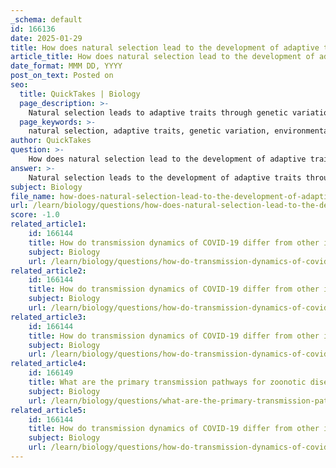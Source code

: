 ```yaml
---
_schema: default
id: 166136
date: 2025-01-29
title: How does natural selection lead to the development of adaptive traits?
article_title: How does natural selection lead to the development of adaptive traits?
date_format: MMM DD, YYYY
post_on_text: Posted on
seo:
  title: QuickTakes | Biology
  page_description: >-
    Natural selection leads to adaptive traits through genetic variation, environmental pressures, and differential survival and reproduction, enhancing the fitness of species.
  page_keywords: >-
    natural selection, adaptive traits, genetic variation, environmental pressures, differential survival, reproduction, survival of the fittest, morphological traits, behavioral traits, physiological traits, competition, adaptive divergence, ecological opportunity, genomic research, evolutionary trajectories
author: QuickTakes
question: >-
    How does natural selection lead to the development of adaptive traits?
answer: >-
    Natural selection leads to the development of adaptive traits through a process that involves genetic variation, environmental pressures, and differential survival and reproduction. Here’s a detailed explanation of how this process works:\n\n1. **Genetic Variation**: The foundation of natural selection is genetic variation within a population. This variation arises from mutations, gene flow, and sexual reproduction, resulting in individuals with different traits. For example, in a population of animals, some individuals may have variations in coloration, size, or behavior.\n\n2. **Environmental Pressures**: The environment exerts selective pressures on populations. These pressures can include predation, competition for resources, climate conditions, and disease. For instance, in a habitat where predators are present, individuals that possess traits that enhance their camouflage may be less likely to be eaten.\n\n3. **Differential Survival and Reproduction**: Individuals with traits that provide a survival or reproductive advantage are more likely to survive and reproduce. This concept is often summarized by the phrase "survival of the fittest." For example, in a population of moths, those with coloration that better matches their environment may evade predators more effectively, leading to higher survival rates. As a result, these advantageous traits become more common in subsequent generations.\n\n4. **Adaptive Traits**: Over time, the accumulation of advantageous traits leads to the development of adaptive traits that enhance the fitness of individuals in their specific environments. These traits can be morphological (physical characteristics), behavioral (actions taken by individuals), or physiological (internal processes). For example, the beak shapes of Darwin's finches have adapted to the types of food available on their respective islands, demonstrating how natural selection can lead to specialized adaptations.\n\n5. **Competition and Adaptive Divergence**: Interspecific competition (competition between different species) and intraspecific competition (competition within the same species) can drive adaptive divergence. When species compete for similar resources, natural selection may favor traits that reduce competition, leading to character displacement and the evolution of distinct traits. This process can enhance niche differentiation, allowing species to coexist by exploiting different resources.\n\n6. **Ecological Opportunity**: The availability of unexploited resources can also facilitate adaptive divergence. When species encounter new environments or resources, competition can drive them to adapt in ways that allow them to exploit these opportunities, leading to increased diversity.\n\n7. **Genomic Basis of Adaptation**: Advances in genomic research have allowed scientists to identify specific genetic variations that contribute to adaptive traits. Understanding the genetic basis of these traits helps elucidate how competition and environmental pressures shape evolutionary trajectories.\n\nIn summary, natural selection leads to the development of adaptive traits through a complex interplay of genetic variation, environmental pressures, and the differential survival and reproduction of individuals. This process not only enhances the fitness of individuals but also drives the evolution of species over time, allowing them to adapt to their changing environments.
subject: Biology
file_name: how-does-natural-selection-lead-to-the-development-of-adaptive-traits.md
url: /learn/biology/questions/how-does-natural-selection-lead-to-the-development-of-adaptive-traits
score: -1.0
related_article1:
    id: 166144
    title: How do transmission dynamics of COVID-19 differ from other infectious diseases?
    subject: Biology
    url: /learn/biology/questions/how-do-transmission-dynamics-of-covid19-differ-from-other-infectious-diseases
related_article2:
    id: 166144
    title: How do transmission dynamics of COVID-19 differ from other infectious diseases?
    subject: Biology
    url: /learn/biology/questions/how-do-transmission-dynamics-of-covid19-differ-from-other-infectious-diseases
related_article3:
    id: 166144
    title: How do transmission dynamics of COVID-19 differ from other infectious diseases?
    subject: Biology
    url: /learn/biology/questions/how-do-transmission-dynamics-of-covid19-differ-from-other-infectious-diseases
related_article4:
    id: 166149
    title: What are the primary transmission pathways for zoonotic diseases?
    subject: Biology
    url: /learn/biology/questions/what-are-the-primary-transmission-pathways-for-zoonotic-diseases
related_article5:
    id: 166144
    title: How do transmission dynamics of COVID-19 differ from other infectious diseases?
    subject: Biology
    url: /learn/biology/questions/how-do-transmission-dynamics-of-covid19-differ-from-other-infectious-diseases
---
```


&nbsp;